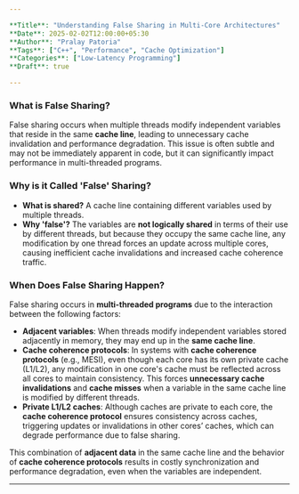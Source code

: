 ```yaml
---

**Title**: "Understanding False Sharing in Multi-Core Architectures"  
**Date**: 2025-02-02T12:00:00+05:30  
**Author**: "Pralay Patoria"  
**Tags**: ["C++", "Performance", "Cache Optimization"]  
**Categories**: ["Low-Latency Programming"]  
**Draft**: true

---
```


### **What is False Sharing?**  
False sharing occurs when multiple threads modify independent variables that reside in the same **cache line**, leading to unnecessary cache invalidation and performance degradation. This issue is often subtle and may not be immediately apparent in code, but it can significantly impact performance in multi-threaded programs.

### **Why is it Called 'False' Sharing?**  
- **What is shared?** A cache line containing different variables used by multiple threads.
- **Why 'false'?** The variables are **not logically shared** in terms of their use by different threads, but because they occupy the same cache line, any modification by one thread forces an update across multiple cores, causing inefficient cache invalidations and increased cache coherence traffic.

### **When Does False Sharing Happen?**  
False sharing occurs in **multi-threaded programs** due to the interaction between the following factors:  
- **Adjacent variables**: When threads modify independent variables stored adjacently in memory, they may end up in the **same cache line**.  
- **Cache coherence protocols**: In systems with **cache coherence protocols** (e.g., MESI), even though each core has its own private cache (L1/L2), any modification in one core's cache must be reflected across all cores to maintain consistency. This forces **unnecessary cache invalidations** and **cache misses** when a variable in the same cache line is modified by different threads.  
- **Private L1/L2 caches**: Although caches are private to each core, the **cache coherence protocol** ensures consistency across caches, triggering updates or invalidations in other cores’ caches, which can degrade performance due to false sharing.

This combination of **adjacent data** in the same cache line and the behavior of **cache coherence protocols** results in costly synchronization and performance degradation, even when the variables are independent.

---
